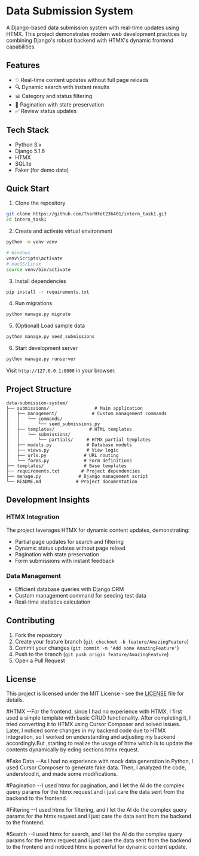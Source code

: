 # Data Submission System

A Django-based data submission system with real-time updates using HTMX. This project demonstrates modern web development practices by combining Django's robust backend with HTMX's dynamic frontend capabilities.

## Features

- ✨ Real-time content updates without full page reloads
- 🔍 Dynamic search with instant results
- 📊 Category and status filtering
- 📄 Pagination with state preservation
- ✅ Review status updates

## Tech Stack

- Python 3.x
- Django 5.1.6
- HTMX
- SQLite
- Faker (for demo data)

## Quick Start

1. Clone the repository
```bash
git clone https://github.com/TharHtet236401/intern_task1.git
cd intern_task1
```

2. Create and activate virtual environment
```bash
python -m venv venv

# Windows
venv\Scripts\activate
# macOS/Linux
source venv/bin/activate
```

3. Install dependencies
```bash
pip install -r requirements.txt
```

4. Run migrations
```bash
python manage.py migrate
```

5. (Optional) Load sample data
```bash
python manage.py seed_submissions
```

6. Start development server
```bash
python manage.py runserver
```

Visit `http://127.0.0.1:8000` in your browser.

## Project Structure

```
data-submission-system/
├── submissions/                 # Main application
│   ├── management/             # Custom management commands
│   │   └── commands/          
│   │       └── seed_submissions.py
│   ├── templates/             # HTML templates
│   │   └── submissions/
│   │       └── partials/     # HTMX partial templates
│   ├── models.py             # Database models
│   ├── views.py              # View logic
│   ├── urls.py              # URL routing
│   └── forms.py             # Form definitions
├── templates/               # Base templates
├── requirements.txt        # Project dependencies
├── manage.py              # Django management script
└── README.md             # Project documentation
```

## Development Insights

### HTMX Integration
The project leverages HTMX for dynamic content updates, demonstrating:
- Partial page updates for search and filtering
- Dynamic status updates without page reload
- Pagination with state preservation
- Form submissions with instant feedback

### Data Management
- Efficient database queries with Django ORM
- Custom management command for seeding test data
- Real-time statistics calculation

## Contributing

1. Fork the repository
2. Create your feature branch (`git checkout -b feature/AmazingFeature`)
3. Commit your changes (`git commit -m 'Add some AmazingFeature'`)
4. Push to the branch (`git push origin feature/AmazingFeature`)
5. Open a Pull Request

## License

This project is licensed under the MIT License - see the [LICENSE](LICENSE) file for details.

#HTMX
--For the frontend, since I had no experience with HTMX, I first used a simple template with basic CRUD functionality. After completing it, I tried converting it to HTMX using Cursor Composer and solved issues. Later, I noticed some changes in my backend code due to HTMX integration, so I worked on understanding and adjusting my backend accordingly.But ,starting to realize the usage of htmx which is to update the contents dynamically by eding sections htmx request.

#Fake Data
--As I had no experience with mock data generation in Python, I used Cursor Composer to generate fake data. Then, I analyzed the code, understood it, and made some modifications.

#Pagination
--I used htmx for pagination, and I let the AI do the complex query params for the htmx request.and i just care the data sent from the backend to the frontend.

#Filtering
--I used htmx for filtering, and I let the AI do the complex query params for the htmx request.and i just care the data sent from the backend to the frontend.

#Search
--I used htmx for search, and I let the AI do the complex query params for the htmx request.and i just care the data sent from the backend to the frontend and noticed htmx is powerful  for dynamic content update.





